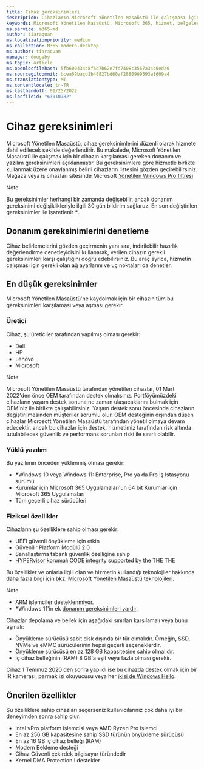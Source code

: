 ```yaml
---
title: Cihaz gereksinimleri
description: Cihazların Microsoft Yönetilen Masaüstü ile çalışması için minimum donanım ve yazılım gereksinimlerinin özeti
keywords: Microsoft Yönetilen Masaüstü, Microsoft 365, hizmet, belgeler
ms.service: m365-md
author: tiaraquan
ms.localizationpriority: medium
ms.collection: M365-modern-desktop
ms.author: tiaraquan
manager: dougeby
ms.topic: article
ms.openlocfilehash: 5fb600434c8f6d7b62e7fd7408c3567a34c0eda0
ms.sourcegitcommit: bcea69bacd1b48827bd60af2880909593a1609a4
ms.translationtype: MT
ms.contentlocale: tr-TR
ms.lasthandoff: 01/25/2022
ms.locfileid: "63010782"
---
```

# <a name="device-requirements"></a>Cihaz gereksinimleri

Microsoft Yönetilen Masaüstü, cihaz gereksinimlerini düzenli olarak hizmete dahil edilecek şekilde değerlendirir. Bu makalede, Microsoft Yönetilen Masaüstü ile çalışmak için bir cihazın karşılaması gereken donanım ve yazılım gereksinimleri açıklanmıştır. Bu gereksinimlere göre hizmetle birlikte kullanmak üzere onaylanmış belirli cihazların listesini gözden geçirebilirsiniz. Mağaza veya iş cihazları sitesinde Microsoft [Yönetilen Windows Pro filtresi](https://www.microsoft.com/en-us/windows/business/devices)

> [!NOTE]
> Bu gereksinimler herhangi bir zamanda değişebilir, ancak donanım gereksinimi değişiklikleriyle ilgili 30 gün bildirim sağlaruz. En son değiştirilen gereksinimler ile işaretlenir <b>\*</b>. 

## <a name="check-hardware-requirements"></a>Donanım gereksinimlerini denetleme

Cihaz belirlemelerini gözden geçirmenin yanı sıra, indirilebilir hazırlık değerlendirme denetleyicisini kullanarak[](../get-ready/readiness-assessment-downloadable.md), verilen cihazın gerekli gereksinimleri karşı çalıştığını doğru edebilirsiniz. Bu araç ayrıca, hizmetin çalışması için gerekli olan ağ ayarlarını ve uç noktaları da denetler.

## <a name="minimum-requirements"></a>En düşük gereksinimler

Microsoft Yönetilen Masaüstü'ne kaydolmak için bir cihazın tüm bu gereksinimleri karşılaması veya aşması gerekir.

### <a name="manufacturer"></a>Üretici

Cihaz, şu üreticiler tarafından yapılmış olması gerekir:

- Dell
- HP
- Lenovo
- Microsoft

> [!NOTE] 
> Microsoft Yönetilen Masaüstü tarafından yönetilen cihazlar, 01 Mart 2022'den önce OEM tarafından destek olmalısınız. Portföyümüzdeki cihazların yaşam destek sonuna ne zaman ulaşacaklarını bulmak için OEM'niz ile birlikte çalışabilirsiniz. Yaşam destek sonu öncesinde cihazların değiştirilmesinden müşteriler sorumlu olur. OEM desteğinin dışından düşen cihazlar Microsoft Yönetilen Masaüstü tarafından yönetil olmaya devam edecektir, ancak bu cihazlar için destek, hizmetimiz tarafından risk altında tutulabilecek güvenlik ve performans sorunları riski ile sınırlı olabilir.
</b>

### <a name="installed-software"></a>Yüklü yazılım

Bu yazılımın önceden yüklenmiş olması gerekir:

- <b>\*</b>Windows 10 veya Windows 11: Enterprise, Pro ya da Pro İş Istasyonu sürümü
- Kurumlar için Microsoft 365 Uygulamaları'un 64 bit Kurumlar için Microsoft 365 Uygulamaları 
- Tüm geçerli cihaz sürücüleri


### <a name="physical-features"></a>Fiziksel özellikler

Cihazların şu özelliklere sahip olması gerekir:

- UEFI güvenli önyükleme için etkin 
- Güvenilir Platform Modülü 2.0 
- Sanallaştırma tabanlı güvenlik özelliğine sahip 
- [HYPERvisor korumalı CODE integrity](/windows-hardware/drivers/bringup/device-guard-and-credential-guard) supported by the THE THE

Bu özellikler ve onlarla ilgili olan ve hizmetin kullandığı teknolojiler hakkında daha fazla bilgi için [bkz. Microsoft Yönetilen Masaüstü teknolojileri](../intro/technologies.md).

> [!NOTE]
>- ARM işlemciler desteklenmiyor.
>- <b>\*</b>Windows 11'in ek [donanım gereksinimleri vardır](/windows/whats-new/windows-11-requirements).

Cihazlar depolama ve bellek için aşağıdaki sınırları karşılamalı veya bunu aşmalı:

- Önyükleme sürücüsü sabit disk dışında bir tür olmalıdır. Örneğin, SSD, NVMe ve eMMC sürücülerinin hepsi geçerli seçeneklerdir.
- Önyükleme sürücüsü en az 128 GB kapasitesine sahip olmalıdır.
- İç cihaz belleğinin (RAM) 8 GB'a eşit veya fazla olması gerekir.

Cihaz 1 Temmuz 2020'den sonra yapıldı ise bu cihazda destek olmak için bir IR kamerası, parmak izi okuyucusu veya her [ikisi de Windows Hello](/windows-hardware/design/device-experiences/windows-hello-enhanced-sign-in-security).

## <a name="recommended-features"></a>Önerilen özellikler

Şu özelliklere sahip cihazları seçerseniz kullanıcılarınız çok daha iyi bir deneyimden sonra sahip olur:

- Intel vPro platform işlemcisi veya AMD Ryzen Pro işlemci
- En az 256 GB kapasitesine sahip SSD türünün önyükleme sürücüsü
- En az 16 GB iç cihaz belleği (RAM)
- Modern Bekleme desteği
- Cihaz Güvenli çekirdek bilgisayar türündedir
- Kernel DMA Protection'i destekler
